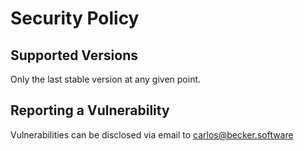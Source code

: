# Security Policy

## Supported Versions

Only the last stable version at any given point.

## Reporting a Vulnerability

Vulnerabilities can be disclosed via email to carlos@becker.software
